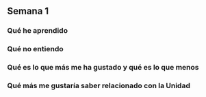 ## Semana 1

### Qué he aprendido

### Qué **no entiendo**

### Qué es lo que **más** me ha gustado y qué es lo que **menos**

### Qué más me gustaría saber relacionado con la Unidad
